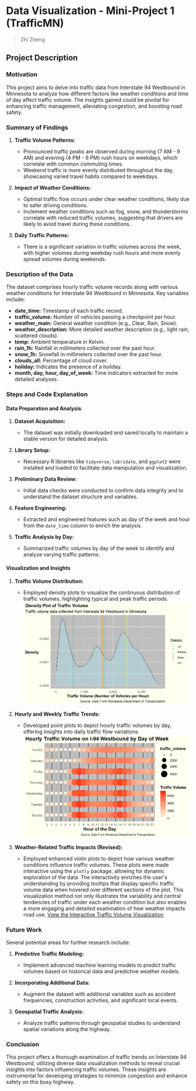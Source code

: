 # Data Visualization - Mini-Project 1 (TrafficMN)

> Zhi Zheng

## Project Description

### Motivation

This project aims to delve into traffic data from Interstate 94 Westbound in Minnesota to analyze how different factors like weather conditions and time of day affect traffic volume. The insights gained could be pivotal for enhancing traffic management, alleviating congestion, and boosting road safety.

### Summary of Findings

1. **Traffic Volume Patterns:**
   - Pronounced traffic peaks are observed during morning (7 AM - 9 AM) and evening (4 PM - 6 PM) rush hours on weekdays, which correlate with common commuting times.
   - Weekend traffic is more evenly distributed throughout the day, showcasing varied travel habits compared to weekdays.

2. **Impact of Weather Conditions:**
   - Optimal traffic flow occurs under clear weather conditions, likely due to safer driving conditions.
   - Inclement weather conditions such as fog, snow, and thunderstorms correlate with reduced traffic volumes, suggesting that drivers are likely to avoid travel during these conditions.

3. **Daily Traffic Patterns:**
   - There is a significant variation in traffic volumes across the week, with higher volumes during weekday rush hours and more evenly spread volumes during weekends.

### Description of the Data

The dataset comprises hourly traffic volume records along with various weather conditions for Interstate 94 Westbound in Minnesota. Key variables include:

- **date_time:** Timestamp of each traffic record.
- **traffic_volume:** Number of vehicles passing a checkpoint per hour.
- **weather_main:** General weather condition (e.g., Clear, Rain, Snow).
- **weather_description:** More detailed weather description (e.g., light rain, scattered clouds).
- **temp:** Ambient temperature in Kelvin.
- **rain_1h:** Rainfall in millimeters collected over the past hour.
- **snow_1h:** Snowfall in millimeters collected over the past hour.
- **clouds_all:** Percentage of cloud cover.
- **holiday:** Indicates the presence of a holiday.
- **month, day, hour, day_of_week:** Time indicators extracted for more detailed analyses.

### Steps and Code Explanation

#### Data Preparation and Analysis

1. **Dataset Acquisition:**
   - The dataset was initially downloaded and saved locally to maintain a stable version for detailed analysis.

2. **Library Setup:**
   - Necessary R libraries like `tidyverse`, `lubridate`, and `ggplot2` were installed and loaded to facilitate data manipulation and visualization.

3. **Preliminary Data Review:**
   - Initial data checks were conducted to confirm data integrity and to understand the dataset structure and variables.

4. **Feature Engineering:**
   - Extracted and engineered features such as day of the week and hour from the `date_time` column to enrich the analysis.

5. **Traffic Analysis by Day:**
   - Summarized traffic volumes by day of the week to identify and analyze varying traffic patterns.

#### Visualization and Insights

1. **Traffic Volume Distribution:**
   - Employed density plots to visualize the continuous distribution of traffic volumes, highlighting typical and peak traffic periods.
    ![Density Plot of Traffic Volume](../figures/density_plot_of_traffic_volume.png)

2. **Hourly and Weekly Traffic Trends:**
   - Developed point plots to depict hourly traffic volumes by day, offering insights into daily traffic flow variations.
   ![Hourly Traffic by DOW](../figures/hourly_traffic_by_DOW.png)

3. **Weather-Related Traffic Impacts (Revised):**
   - Employed enhanced violin plots to depict how various weather conditions influence traffic volumes. These plots were made interactive using the `plotly` package, allowing for dynamic exploration of the data. The interactivity enriches the user's understanding by providing tooltips that display specific traffic volume data when hovered over different sections of the plot. This visualization method not only illustrates the variability and central tendencies of traffic under each weather condition but also enables a more engaging and detailed examination of how weather impacts road use.
    [View the Interactive Traffic Volume Visualization](../figures/interactive_traffic_volume.html)


### Future Work

Several potential areas for further research include:

1. **Predictive Traffic Modeling:**
   - Implement advanced machine learning models to predict traffic volumes based on historical data and predictive weather models.

2. **Incorporating Additional Data:**
   - Augment the dataset with additional variables such as accident frequencies, construction activities, and significant local events.

3. **Geospatial Traffic Analysis:**
   - Analyze traffic patterns through geospatial studies to understand spatial variations along the highway.



### Conclusion

This project offers a thorough examination of traffic trends on Interstate 94 Westbound, utilizing diverse data visualization methods to reveal crucial insights into factors influencing traffic volumes. These insights are instrumental for developing strategies to minimize congestion and enhance safety on this busy highway.

